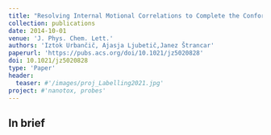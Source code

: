 ```yaml
---
title: "Resolving Internal Motional Correlations to Complete the Conformational Entropy Meter"
collection: publications
date: 2014-10-01
venue: 'J. Phys. Chem. Lett.'
authors: 'Iztok Urbančič, Ajasja Ljubetič,Janez Štrancar'
paperurl: 'https://pubs.acs.org/doi/10.1021/jz5020828'
doi: 10.1021/jz5020828 
type: 'Paper'
header:
  teaser: #'/images/proj_Labelling2021.jpg'
project: #'nanotox, probes'
---
```


In brief 
--------
